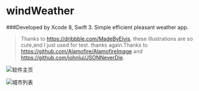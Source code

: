 # windWeather
###Developed by Xcode 8, Swift 3.
Simple efficient pleasant weather app.


> Thanks to https://dribbble.com/MadeByElvis, these illustrations are so cute,and I just used for test. thanks again.Thanks to https://github.com/Alamofire/AlamofireImage and https://github.com/johnlui/JSONNeverDie.

![软件主页](http://7xuh4t.com1.z0.glb.clouddn.com/JPEG%20%E5%9B%BE%E5%83%8F-05D1FFFDD4D1-1.jpeg)

![城市列表](http://7xuh4t.com1.z0.glb.clouddn.com/JPEG%20%E5%9B%BE%E5%83%8F-C4E2AAD865A7-1.jpeg)

